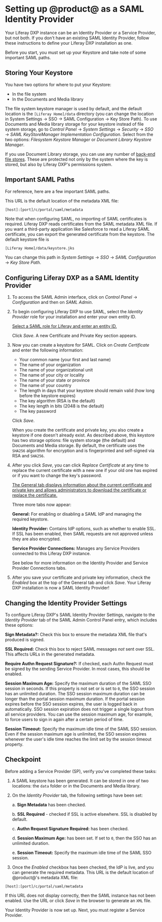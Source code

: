 # Setting up @product@ as a SAML Identity Provider

Your Liferay DXP instance can be an Identity Provider or a Service Provider, but not both. If you don't have an existing SAML Identity Provider, follow these instructions to define your Liferay DXP installation as one. 

Before you start, you must set up your Keystore and take note of some important SAML paths.

## Storing Your Keystore

You have two options for where to put your Keystore: 

- In the file system
- In the Documents and Media library
 
The file system keystore manager is used by default, and the default location is the `[Liferay Home]/data` directory (you can change the location in System Settings &rarr; SSO &rarr; SAML Configuration &rarr; Key Store Path). To use Documents and Media library storage for your keystore instead of file system storage, go to *Control Panel* &rarr; *System Settings* &rarr; *Security* &rarr; *SSO* &rarr; *SAML KeyStoreManager Implementation Configuration*. Select from the two options: *Filesystem Keystore Manager* or *Document Library Keystore Manager*.

If you use Document Library storage, you can use any number of [back-end file stores](../../../content-authoring-and-management/02-documents-and-media/01-managing-documents.md). These are protected not only by the system where the key is stored, but also by Liferay DXP's permissions system.

## Important SAML Paths

For reference, here are a few important SAML paths.

This URL is the default location of the metadata XML file:

    [host]:[port]/c/portal/saml/metadata

Note that when configuring SAML, no importing of SAML certificates is required. Liferay DXP reads certificates from the SAML metadata XML file. If you want a third-party application like Salesforce to read a Liferay SAML certificate, you can export the generated certificate from the keystore. The default keystore file is 

```bash
[Liferay Home]/data/keystore.jks 
```

You can change this path in _System Settings_ &rarr; _SSO_ &rarr; _SAML Configuration_ &rarr; _Key Store Path_.

## Configuring Liferay DXP as a SAML Identity Provider

1.  To access the SAML Admin interface, click on *Control Panel* &rarr; *Configuration* and then on *SAML Admin*.

2.  To begin configuring Liferay DXP to use SAML, select the _Identity Provider_ role for your installation and enter your own entity ID.

    [Select a SAML role for Liferay and enter an entity ID.](./images/saml-initial-config.png)

    Click *Save*. A new Certificate and Private Key section appears. 

3.  Now you can create a keystore for SAML. Click on *Create Certificate* and enter the following information:
 
    - Your common name (your first and last name)
    - The name of your organization
    - The name of your organizational unit
    - The name of your city or locality
    - The name of your state or province
    - The name of your country
    - The length in days that your keystore should remain valid (how long before the keystore expires)
    - The key algorithm (RSA is the default)
    - The key length in bits (2048 is the default)
    - The key password

    Click *Save*.

    When you create the certificate and private key, you also create a keystore if one doesn't already exist. As described above, this keystore has two storage options: file system storage (the default) and Documents and Media storage. By default, the certificate uses the `SHA256` algorithm for encryption and is fingerprinted and self-signed via RSA and `SHA256`. 
 
4.  After you click *Save*, you can click *Replace Certificate* at any time to replace the current certificate with a new one if your old one has expired or if you want to change the key's password. 

    [The General tab displays information about the current certificate and private key and allows administrators to download the certificate or replace the certificate.](./images/saml-keystore-info.png) 

    Three more tabs now appear: 

    **General:** For enabling or disabling a SAML IdP and managing the required keystore.

    **Identity Provider:** Contains IdP options, such as whether to enable SSL. If SSL has been enabled, then SAML requests are not approved unless they are also encrypted.

    **Service Provider Connections:** Manages any Service Providers connected to this Liferay DXP instance.
 
    See below for more information on the Identity Provider and Service Provider Connections tabs.

5.  After you save your certificate and private key information, check the *Enabled* box at the top of the General tab and click *Save*. Your Liferay DXP installation is now a SAML Identity Provider!

## Changing the Identity Provider Settings

To configure Liferay DXP's SAML Identity Provider Settings, navigate to the *Identity Provider* tab of the SAML Admin Control Panel entry, which includes these options:

**Sign Metadata?:** Check this box to ensure the metadata XML file that's produced is signed.

**SSL Required:** Check this box to reject SAML messages *not* sent over SSL. This affects URLs in the generated metadata. 

**Require Authn Request Signature?:** If checked, each Authn Request must be signed by the sending Service Provider. In most cases, this should be enabled. 

**Session Maximum Age:** Specify the maximum duration of the SAML SSO session in seconds. If this property is not set or is set to `0`, the SSO session has an unlimited duration. The SSO session maximum duration can be longer than the portal session maximum duration. If the portal session expires before the SSO session expires, the user is logged back in automatically. SSO session expiration does not trigger a single logout from all service providers. You can use the session maximum age, for example, to force users to sign in again after a certain period of time.

**Session Timeout:** Specify the maximum idle time of the SAML SSO session. Even if the session maximum age is unlimited, the SSO session expires whenever the user's idle time reaches the limit set by the session timeout property.

## Checkpoint

Before adding a Service Provider (SP), verify you've completed these tasks:

1. A SAML keystore has been generated. It can be stored in one of two locations: the `data` folder or in the Documents and Media library.

2. On the *Identity Provider* tab, the following settings have been set:

    a. **Sign Metadata** has been checked. 
 
    b. **SSL Required** - checked if SSL is active elsewhere. SSL is disabled by default. 

    c. **Authn Request Signature Required:** has been checked. 
 
    d. **Session Maximum Age:** has been set. If set to `0`, then the SSO has an unlimited duration. 

    e. **Session Timeout:** Specify the maximum idle time of the SAML SSO session. 

3. Once the *Enabled* checkbox has been checked, the IdP is live, and you can generate the required metadata. This URL is the default location of @product@'s metadata XML file:

```
[host]:[port]/c/portal/saml/metadata 
```

If this URL does not display correctly, then the SAML instance has not been enabled. Use the URL or click *Save* in the browser to generate an `XML` file.

Your Identity Provider is now set up. Next, you must register a Service Provider. 

